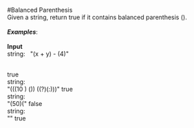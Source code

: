 #Balanced Parenthesis
<br />
Given a string, return true if it contains balanced parenthesis ().
<br />
<br />
_**Examples**_:
<br />
<br />
**Input** 
<br />
string:&nbsp;&nbsp;&nbsp;"(x + y) - (4)"	
<br />

true
<br />
string:
<br />
"(((10 ) ()) ((?)(:)))"	true
<br />
string:
<br />
"(50)("	false
<br />
string:
<br />
""	true

